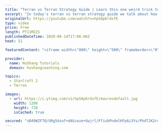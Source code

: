 ```yaml
---
title: "Terran vs Terran Strategy Guide | Learn this one weird trick to macro like a GM"
excerpt: "In today's terran vs terran strategy guide we talk about how you can continue to improve your macro into diamond and masters, where everyone is already making scv's consistently. What more could there be right? Let's take a look!  Terran vs Terran Guide | Learn this one weird trick to macro like a GM"
originalUrl: https://youtube.com/watch?v=hp5Ap6rdxfE
type: video
price: Free
length: PT11M22S
publishedDateTime: 2020-06-14T17:06:06Z
heat: 51

featuredContent: "<iframe width=\"800\" height=\"500\" frameborder=\"0\" src=\"https://www.youtube.com/embed/hp5Ap6rdxfE\" allow=\"accelerometer; autoplay; encrypted-media; gyroscope; picture-in-picture\" allowfullscreen></iframe>"

provider:
  name: HuShang Tutorials
  domain: hushangcoaching.com

topics:
  - StarCraft 2
  - Terran

images:
  - url: https://i.ytimg.com/vi/hp5Ap6rdxfE/maxresdefault.jpg
    width: 1280
    height: 720
    isCached: true

secured: "sB49WZF7Q/GRg54sof+dAGceze+Gwjrl/FfixbPndelKFp6i3Ys/PhdTJK2r4MCgkmB7Zh51GpdxqwMQoLhx0igLTSWmBq/ZIAUBtgoVUJgxqvQykVMTUPbxKsqpEG6wEMjIUbzGet+OcjS38vybFkO8JlxwDUMS/k9+fjOaDnMpQK2CXN6cTz6HuHmugrGQMetle5Fn5UI89cXOMNmtlsOuGuIYE32zL1IULOLz2VXMXPXH3lC9RIfaWrgzTBMYsP7+Dz8BbZbldf1mXi1uy2xeGpGNZI6A9p8YBJnlKJEzMM4jvgzp9Fe6cpIQ4DZlIgrEiySH/I21MbR5hRkTosyQ8NWdWQTNCbtcxPBv5c6nmYrYkSBElxqgGG2yPIk9ERfyYHuqVqyivqTuYDFX+wPWNJwCYmJyp3ODqoFh/sw=;WPgm6pmH1zixW6yOL7mTKA=="
---
```


